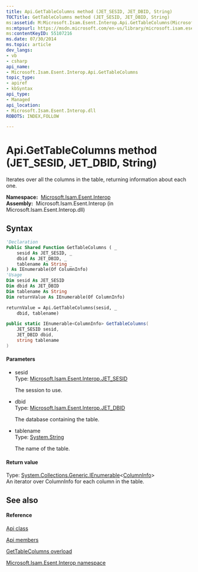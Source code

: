 ```yaml
---
title: Api.GetTableColumns method (JET_SESID, JET_DBID, String)
TOCTitle: GetTableColumns method (JET_SESID, JET_DBID, String)
ms:assetid: M:Microsoft.Isam.Esent.Interop.Api.GetTableColumns(Microsoft.Isam.Esent.Interop.JET_SESID,Microsoft.Isam.Esent.Interop.JET_DBID,System.String)
ms:mtpsurl: https://msdn.microsoft.com/en-us/library/microsoft.isam.esent.interop.api.gettablecolumns(v=EXCHG.10)
ms:contentKeyID: 55107216
ms.date: 07/30/2014
ms.topic: article
dev_langs:
- vb
- csharp
api_name: 
- Microsoft.Isam.Esent.Interop.Api.GetTableColumns
topic_type: 
- apiref
- kbSyntax
api_type: 
- Managed
api_location: 
- Microsoft.Isam.Esent.Interop.dll
ROBOTS: INDEX,FOLLOW

---
```


# Api.GetTableColumns method (JET_SESID, JET_DBID, String)

Iterates over all the columns in the table, returning information about each one.

**Namespace:**  [Microsoft.Isam.Esent.Interop](hh596136\(v=exchg.10\).md)  
**Assembly:**  Microsoft.Isam.Esent.Interop (in Microsoft.Isam.Esent.Interop.dll)

## Syntax

``` vb
'Declaration
Public Shared Function GetTableColumns ( _
    sesid As JET_SESID, _
    dbid As JET_DBID, _
    tablename As String _
) As IEnumerable(Of ColumnInfo)
'Usage
Dim sesid As JET_SESID
Dim dbid As JET_DBID
Dim tablename As String
Dim returnValue As IEnumerable(Of ColumnInfo)

returnValue = Api.GetTableColumns(sesid, _
    dbid, tablename)
```

``` csharp
public static IEnumerable<ColumnInfo> GetTableColumns(
    JET_SESID sesid,
    JET_DBID dbid,
    string tablename
)
```

#### Parameters

  - sesid  
    Type: [Microsoft.Isam.Esent.Interop.JET_SESID](hh596745\(v=exchg.10\).md)  
    
    The session to use.

<!-- end list -->

  - dbid  
    Type: [Microsoft.Isam.Esent.Interop.JET_DBID](hh596176\(v=exchg.10\).md)  
    
    The database containing the table.

<!-- end list -->

  - tablename  
    Type: [System.String](https://docs.microsoft.com/dotnet/api/system.string?redirectedfrom=MSDN)  
    
    The name of the table.

#### Return value

Type: [System.Collections.Generic.IEnumerable](https://docs.microsoft.com/dotnet/api/system.collections.generic.ienumerable-1?redirectedfrom=MSDN)\<[ColumnInfo](dn334128\(v=exchg.10\).md)\>  
An iterator over ColumnInfo for each column in the table.  

## See also

#### Reference

[Api class](dn292211\(v=exchg.10\).md)

[Api members](dn292213\(v=exchg.10\).md)

[GetTableColumns overload](dn292091\(v=exchg.10\).md)

[Microsoft.Isam.Esent.Interop namespace](hh596136\(v=exchg.10\).md)

